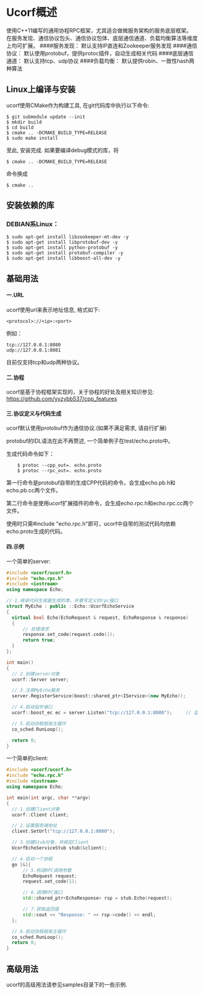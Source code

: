 # Ucorf概述
使用C++11编写的通用协程RPC框架，尤其适合做微服务架构的服务底层框架。
在服务发现、通信协议包头、通信协议包体、底层通信通道、负载均衡算法等维度上均可扩展。
####服务发现：
    默认支持IP直连和Zookeeper服务发现
####通信协议：
    默认使用protobuf，提供protoc插件，自动生成相关代码
####底层通信通道：
    默认支持tcp、udp协议
####负载均衡：
    默认提供robin、一致性hash两种算法

## Linux上编译与安装
  ucorf使用CMake作为构建工具, 在git代码库中执行以下命令:
  
    $ git submodule update --init
    $ mkdir build
    $ cd build
    $ cmake .. -DCMAKE_BUILD_TYPE=RELEASE
    $ sudo make install
 
 至此, 安装完成. 如果要编译debug模式的库，将
 
    $ cmake .. -DCMAKE_BUILD_TYPE=RELEASE
 命令换成
 
    $ cmake ..
    
## 安装依赖的库
### DEBIAN系Linux：

    $ sudo apt-get install libzookeeper-mt-dev -y
    $ sudo apt-get install libprotobuf-dev -y
    $ sudo apt-get install python-protobuf -y
    $ sudo apt-get install protobuf-compiler -y
    $ sudo apt-get install libboost-all-dev -y

## 基础用法
#### 一.URL
  ucorf使用url来表示地址信息, 格式如下:
  
    <protocol>://<ip>:<port>
  例如：
  
    tcp://127.0.0.1:8080
    udp://127.0.0.1:8081
  目前仅支持tcp和udp两种协议。
  
#### 二.协程
  ucorf是基于协程框架实现的，关于协程的好处及相关知识参见: https://github.com/yyzybb537/cpp_features
  
#### 三.协议定义与代码生成
  ucorf默认使用protobuf作为通信协议.(如果不满足需求, 请自行扩展)
  
  protobuf的IDL语法在此不再赘述, 一个简单例子在test/echo.proto中。
  
  生成代码命令如下：
  
        $ protoc --cpp_out=. echo.proto
        $ protoc --rpc_out=. echo.proto
        
  第一行命令是protobuf自带的生成CPP代码的命令，会生成echo.pb.h和echo.pb.cc两个文件。
  
  第二行命令是使用ucorf扩展插件的命令，会生成echo.rpc.h和echo.rpc.cc两个文件。
  
  使用时只需#include "echo.rpc.h"即可，ucorf中自带的测试代码均依赖echo.proto生成的代码。
  
#### 四.示例
  一个简单的server:
  ~~~~~~~~~~cpp
#include <ucorf/ucorf.h>
#include "echo.rpc.h"
#include <iostream>
using namespace Echo;

// 1.继承代码生成器生成的类，并重写定义的rpc接口
struct MyEcho : public ::Echo::UcorfEchoService
{
    virtual bool Echo(EchoRequest & request, EchoResponse & response)
    {
        // 处理请求
        response.set_code(request.code());
        return true;
    }
};

int main()
{
    // 2.创建server对象
    ucorf::Server server;

    // 3.注册MyEcho服务
    server.RegisterService(boost::shared_ptr<IService>(new MyEcho));

    // 4.启动监听端口
    ucorf::boost_ec ec = server.Listen("tcp://127.0.0.1:8080");     // 监听本机8080端口

    // 5.启动协程框架主循环
    co_sched.RunLoop();     

    return 0;
}
  ~~~~~~~~~~
  一个简单的client:
  ~~~~~~~~~~cpp
#include <ucorf/ucorf.h>
#include "echo.rpc.h"
#include <iostream>
using namespace Echo;

int main(int argc, char **argv)
{
    // 1.创建Client对象
    ucorf::Client client;

    // 2.设置服务端地址
    client.SetUrl("tcp://127.0.0.1:8080");

    // 3.创建Stub对象，并绑定Client
    UcorfEchoServiceStub stub(&client);

    // 4.启动一个协程
    go [&]{
        // 5.构造RPC调用参数
        EchoRequest request;
        request.set_code(1);

        // 6.调用RPC接口
        std::shared_ptr<EchoResponse> rsp = stub.Echo(request);

        // 7.获取返回值
        std::cout << "Response: " << rsp->code() << endl;
    };

    // 8.启动协程框架主循环
    co_sched.RunLoop();
    return 0;
}
  ~~~~~~~~~~
  
## 高级用法
ucorf的高级用法请参见samples目录下的一些示例.
  
